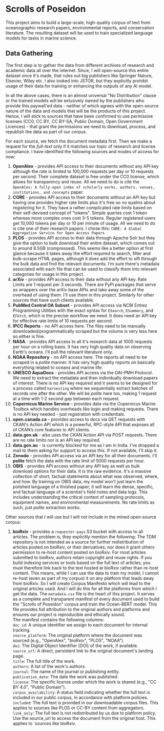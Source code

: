 # Scrolls of Poseidon
This project aims to build a large-scale, high-quality corpus of text from oceanographic research papers, environmental reports, and conservation literature. The resulting dataset will be used to train specialized language models for tasks in marine science.

## Data Gathering
The first step is to gather the data from different archives of research and academic data all over the internet. Since, I will open-source this entire dataset once it's made, that rules out big publishers like Springer Nature, Elsevier, Wiley etc. I also looked into JSTOR, but they explicitly prohibit usage of their data for training or enhancing the outputs of any AI model.  

In all the above cases, there is an almost universal "No Distribution" clause or the trained models will be exlusively owned by the publishers who provide this paywall'ed data - neither of which agrees with the open-source nature of the data and models that will be the products of this project. Hence, I will stick to sources that have been confirmed to use permissive licenses (CC0, CC BY, CC BY-SA, Public Domain, Open Government Licences) - that grant the permissions we need to download, process, and republish the data as part of our corpus. 

For each source, we fetch the document metadata first. Then we make a request for the *full-text* only if it matches our topic of research and license compliance. I have identified the following sources and modes of access for now:
1. **OpenAlex** - provides API access to their documents without any API key although the rate is limited to 100,000 requests per day or 10 requests per second. Their complete dataset is free under the CC0 license, which allows for transparency and reuse. All we need to do is cite the `OpenAlex: A fully-open index of scholarly works, authors, venues, institutions, and concepts` paper. 
2. **CORE**	- provides API access to their documents without an API key but having one provides higher rate limits plus it's free so no qualms about registering for it. They have a rather complicated rate limits based on their self-devised concept of "tokens". Simple queries cost 1 token whereas more complex ones cost 3-5 tokens. Regular registered users get 10,000 tokens per day or 10 per minute of usage. All we need to do is cite one of their research papers. I chose this: `CORE: A Global Aggregation Service for Open Access Papers`
3. **PLOS** - provides API access to their data through Apache Solr but they give the option to bulk download their entire dataset, which comes out to around 8.5GB (compressed). This seems like a better option at first glance because it takes away the effort required to search, filter and bulk-scrape HTML pages, although it does add the effort to sift through the bulk data and find the relevant documents. I'm sure there's metadata associated with each file that can be used to classify them into relevant categories for usage in this project.
4. **arXiv** - provides API access to their data without any API key. Rate Limits are 1 request per 3 seconds. There are PyPi packages that serve as wrappers over the arXiv base APIs and take away some of the overhead of using them. I'll use them in this project. Similarly for other sources that have such clients available.
5. **PubMed Central OA Subset** - provides API access via NCBI Entrez Programming Utilities with the exact syntax for `ESearch`, `ESummary`, and `EFetch`, which is the precise workflow we need. It does need an API key for effective rate limits of 10 requests per second.
6. **IPCC Reports** - no API access here. The files need to be manually downloaded/programmatically scraped but the volume is very less here so either is fine.
7. **NASA** - provides API access to all it's research data at 1000 requests per hour on a rolling basis. It has very high quality data on observing Earth's oceans. I'll pull the relevant literature only.
8. **NOAA Repository** - no API access here. The reports all need to be scraped in a *polite* manner. It has very high quality reports on basically everything related to oceans and marine life.
9. **UNESCO AquaDocs** - provides API access via the OAI-PMH Protocol. We need to extract the metadata and then individually download papers of interest. There is no API key required and it seems to be designed for a process called `harvesting` where we sequentially extract batches of records one after the other. We will be *polite* here too, making 1 request at a time with 1-2 second gap between each request.
10. **Copernicus Marine Service** - provides data via the Copernicus Marine Toolbox which handles overheads like login and making requests. There is no API key needed - just registration with credentials.
11. **open.canada.ca** - provides access to docs via GET requests with CKAN's Action API which is a powerful, RPC-style API that exposes all of CKAN’s core features to API clients.
12. **data.gov.uk** - also uses the CKAN Action API via POST requests. There are no rate limits nor is an API key required.
13. **data.gov.au** - is currently blocked for me as I am in India. I've dropped a mail to them asking for support to access this. If not available, I'll skip it.
14. **Zenodo** - provides API access via an API key for all their documents. I'll **polite** fetch the data with the rate limit of 5000 requests per hour.
15. **OBIS** - provides API access without any API key as well as bulk download options for their data. It is the raw evidence. It's a massive collection of short, factual statements about what was observed, where, and how.
By training on OBIS data, my model won't just learn the polished language of a finished paper; it will learn the dense, specific, and factual language of a scientist's field notes and data logs. This includes understanding the critical context of sampling protocols, equipment names, and environmental measurements. No rate limits as such, just *polite* extraction works. 

Other sources that I will use but I will not include in the mined open-source corpus:
1. **bioRxiv** - provides a `requester-pays` S3 bucket with access to all articles. The problem is, they explicitly mention the following: The TDM repository is not intended as a source for further redistribution of articles posted on bioRxiv, or their derivatives, nor does it grant others permission to re-host content posted on bioRxiv.  For most articles submitted to bioRxiv, authors retain copyright and reuse rights.  If you build indexing services or tools based on the full text of articles, you must therefore link back to the text hosted at bioRxiv rather than re-host content.
    This means, while I can use the data to train my model, I cannot re-host (even as part of my corpus) it on any platform that leads away from bioRxiv. So I will create Corpus Manifesto which will lead to the original articles used. And I will do this for all the platforms from which I get the data. The `metadata.csv` file is the heart of this project. It serves as a complete and transparent manifest of every document used to build the "Scrolls of Poseidon" corpus and train the Ocean-BERT model. This file provides full attribution to the original authors and platforms and ensures our project is reproducible and ethically sound.  
The manifest contains the following columns:  
`doc_id`: A unique identifier we assign to each document for internal tracking.  
`source_platform`: The original platform where the document was sourced (e.g., "OpenAlex", "bioRxiv", "PLOS", "NOAA").  
`doi`: The Digital Object Identifier (DOI) of the work, if available.  
`source_url`: A direct, persistent link to the original document's landing page.  
`title`: The full title of the work.  
`authors`: A list of the work's authors.  
`journal`: The name of the journal or publishing entity.  
`publication_date`: The date the work was published.  
`license`: The specific license under which the work is shared (e.g., "CC BY 4.0", "Public Domain").  
`corpus_availability`: A status field indicating whether the full text is included in our public corpus, in accordance with platform policies.  
`included`: The full text is provided in our downloadable corpus files. This applies to sources like PLOS or CC-BY content from aggregators.  
`link_only`: The full text is not redistributed by us due to platform policy. Use the source_url to access the document from the original host. This applies to `sources like bioRxiv.

